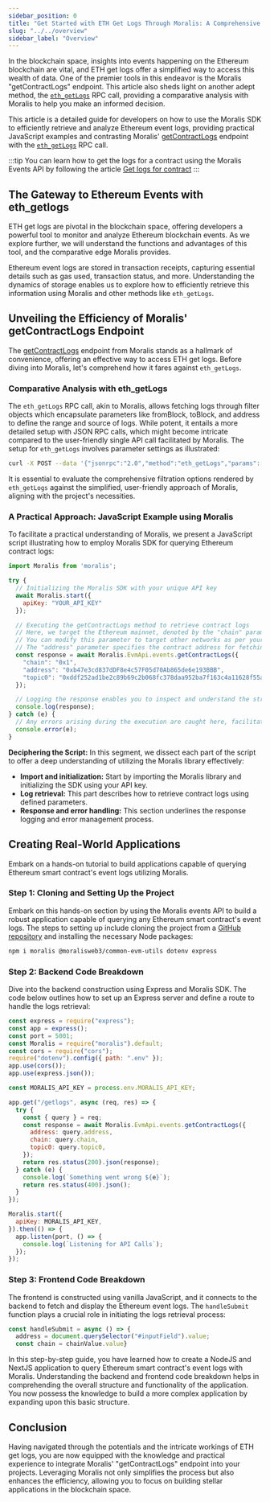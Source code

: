 ```yaml
---
sidebar_position: 0
title: "Get Started with ETH Get Logs Through Moralis: A Comprehensive Guide"
slug: "../../overview"
sidebar_label: "Overview"
---
```


In the blockchain space, insights into events happening on the Ethereum blockchain are vital, and ETH get logs offer a simplified way to access this wealth of data. One of the premier tools in this endeavor is the Moralis "getContractLogs" endpoint. This article also sheds light on another adept method, the [`eth_getLogs`](https://ethereum.org/en/developers/docs/apis/json-rpc/#eth_getlogs) RPC call, providing a comparative analysis with Moralis to help you make an informed decision.

This article is a detailed guide for developers on how to use the Moralis SDK to efficiently retrieve and analyze Ethereum event logs, providing practical JavaScript examples and contrasting Moralis' [getContractLogs](/web3-data-api/evm/reference/get-contract-logs) endpoint with the [`eth_getLogs`](https://ethereum.org/en/developers/docs/apis/json-rpc/#eth_getlogs) RPC call.

:::tip
You can learn how to get the logs for a contract using the Moralis Events API by following the article [Get logs for contract](/web3-data-api/evm/how-to-get-the-logs-for-a-contract)
:::

## The Gateway to Ethereum Events with eth_getlogs

ETH get logs are pivotal in the blockchain space, offering developers a powerful tool to monitor and analyze Ethereum blockchain events. As we explore further, we will understand the functions and advantages of this tool, and the comparative edge Moralis provides.

Ethereum event logs are stored in transaction receipts, capturing essential details such as gas used, transaction status, and more. Understanding the dynamics of storage enables us to explore how to efficiently retrieve this information using Moralis and other methods like `eth_getLogs`.

## Unveiling the Efficiency of Moralis' getContractLogs Endpoint

The [getContractLogs](/web3-data-api/evm/reference/get-contract-logs) endpoint from Moralis stands as a hallmark of convenience, offering an effective way to access ETH get logs. Before diving into Moralis, let's comprehend how it fares against `eth_getLogs`.

### Comparative Analysis with eth_getLogs

The `eth_getLogs` RPC call, akin to Moralis, allows fetching logs through filter objects which encapsulate parameters like fromBlock, toBlock, and address to define the range and source of logs. While potent, it entails a more detailed setup with JSON RPC calls, which might become intricate compared to the user-friendly single API call facilitated by Moralis. The setup for `eth_getLogs` involves parameter settings as illustrated:

```bash
curl -X POST --data '{"jsonrpc":"2.0","method":"eth_getLogs","params":[{"topics":["0x000000000000000000000000a94f5374fce5edbc8e2a8697c15331677e6ebf0b"]}],"id":74}'
```

It is essential to evaluate the comprehensive filtration options rendered by `eth_getLogs` against the simplified, user-friendly approach of Moralis, aligning with the project's necessities.

### A Practical Approach: JavaScript Example using Moralis

To facilitate a practical understanding of Moralis, we present a JavaScript script illustrating how to employ Moralis SDK for querying Ethereum contract logs:

```javascript
import Moralis from 'moralis';

try {
  // Initializing the Moralis SDK with your unique API key
  await Moralis.start({
    apiKey: "YOUR_API_KEY"
  });

  // Executing the getContractLogs method to retrieve contract logs
  // Here, we target the Ethereum mainnet, denoted by the "chain" parameter set to "0x1".
  // You can modify this parameter to target other networks as per your requirements.
  // The "address" parameter specifies the contract address for fetching the logs.
  const response = await Moralis.EvmApi.events.getContractLogs({
    "chain": "0x1",
    "address": "0xb47e3cd837dDF8e4c57F05d70Ab865de6e193BBB",
    "topic0": "0xddf252ad1be2c89b69c2b068fc378daa952ba7f163c4a11628f55a4df523b3ef"
  });

  // Logging the response enables you to inspect and understand the structure of the data retrieved.
  console.log(response);
} catch (e) {
  // Any errors arising during the execution are caught here, facilitating a clean error-handling process.
  console.error(e);
}
```

**Deciphering the Script:**
In this segment, we dissect each part of the script to offer a deep understanding of utilizing the Moralis library effectively:
- **Import and initialization:** Start by importing the Moralis library and initializing the SDK using your API key.
- **Log retrieval:** This part describes how to retrieve contract logs using defined parameters.
- **Response and error handling:** This section underlines the response logging and error management process.

## Creating Real-World Applications

Embark on a hands-on tutorial to build applications capable of querying Ethereum smart contract's event logs utilizing Moralis.

### Step 1: Cloning and Setting Up the Project

Embark on this hands-on section by using the Moralis events API to build a robust application capable of querying any Ethereum smart contract's event logs. The steps to setting up include cloning the project from a [GitHub repository](https://github.com/MoralisWeb3/youtube-tutorials/tree/main/get-contract-logs) and installing the necessary Node packages:

```bash
npm i moralis @moralisweb3/common-evm-utils dotenv express
```

### Step 2: Backend Code Breakdown

Dive into the backend construction using Express and Moralis SDK. The code below outlines how to set up an Express server and define a route to handle the logs retrieval:

```javascript
const express = require("express");
const app = express();
const port = 5001;
const Moralis = require("moralis").default;
const cors = require("cors");
require("dotenv").config({ path: ".env" });
app.use(cors());
app.use(express.json());

const MORALIS_API_KEY = process.env.MORALIS_API_KEY;

app.get("/getlogs", async (req, res) => {
  try {
    const { query } = req;
    const response = await Moralis.EvmApi.events.getContractLogs({
      address: query.address,
      chain: query.chain,
      topic0: query.topic0,
    });
    return res.status(200).json(response);
  } catch (e) {
    console.log(`Something went wrong ${e}`);
    return res.status(400).json();
  }
});

Moralis.start({
  apiKey: MORALIS_API_KEY,
}).then(() => {
  app.listen(port, () => {
    console.log(`Listening for API Calls`);
  });
});
```

### Step 3: Frontend Code Breakdown

The frontend is constructed using vanilla JavaScript, and it connects to the backend to fetch and display the Ethereum event logs. The `handleSubmit` function plays a crucial role in initiating the logs retrieval process:

```javascript
const handleSubmit = async () => {
  address = document.querySelector("#inputField").value;
  const chain = chainValue.value}
```

In this step-by-step guide, you have learned how to create a NodeJS and NextJS application to query Ethereum smart contract's event logs with Moralis. Understanding the backend and frontend code breakdown helps in comprehending the overall structure and functionality of the application. You now possess the knowledge to build a more complex application by expanding upon this basic structure.

## Conclusion

Having navigated through the potentials and the intricate workings of ETH get logs, you are now equipped with the knowledge and practical experience to integrate Moralis' "getContractLogs" endpoint into your projects. Leveraging Moralis not only simplifies the process but also enhances the efficiency, allowing you to focus on building stellar applications in the blockchain space.
